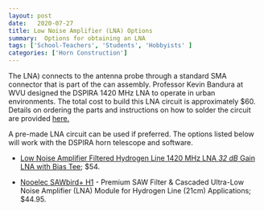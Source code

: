 ```yaml
---
layout: post
date:   2020-07-27
title: Low Noise Amplifier (LNA) Options 
summary:  Options for obtaining an LNA
tags: ['School-Teachers', 'Students', 'Hobbyists' ]
categories: ['Horn Construction'] 
---
```



The LNA) connects to the antenna probe through a standard SMA connector that is part of the can assembly. Professor Kevin Bandura at WVU designed the DSPIRA 1420 MHz LNA to operate in urban environments. The total cost to build this LNA circuit is approximately $60. Details on ordering the parts and instructions on how to solder the circuit are provided [here.](http://wvurail.org/dspira-lessons/DetailedLNAInstructions) 
	
A pre-made LNA circuit can be used if preferred. The options listed below will work with the DSPIRA horn telescope and software.

+ [Low Noise Amplifier Filtered Hydrogen Line 1420 MHz LNA *32 dB* Gain LNA with Bias Tee](https://gpio.com/products/hydrogen-line-lna-with-bias-tee); $54.

+ [Nooelec SAWbird+ H1](https://www.nooelec.com/store/sdr/sdr-addons/sawbird-h1.html) - Premium SAW Filter & Cascaded Ultra-Low Noise Amplifier (LNA) Module for Hydrogen Line (21cm) Applications; $44.95.
